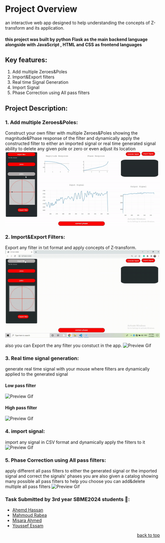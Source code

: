 <div id="top"></div>

#  Project Overview
an interactive web app designed to help understanding the concepts of Z-transform and its application.

#### this project was built by python Flask as the main backend language alongside with JavaScript , HTML and CSS as frontend languages

## Key features:

1. Add multiple Zeroes&Poles
2. Import&Export filters
3. Real time Signal Generation
4. Import Signal 
5. Phase Correction using All pass filters

## Project Description:
### 1. Add multiple Zeroes&Poles:
Construct your own filter with multiple Zeroes&Poles showing the magnitude&Phase response of the filter and dynamically apply the constructed filter to either an imported signal or real time generated signal
ability to delete any given pole or zero or even adjust its location
![Preview Gif](/snaps/adddeletepole.gif)


### 2. Import&Export Filters:
Export any filter in txt format and apply concepts of Z-transform. 
![Preview Gif](/snaps/import.gif)

also you can Export the any filter you constuct in the app.
![Preview Gif](/snaps/Export.gif)

### 3. Real time signal generation:
generate real time signal with your mouse where filters are dynamically applied to the generated signal 

#### Low pass filter 
![Preview Gif](/snaps/low-pass.gif)

#### High pass filter
![Preview Gif](/snaps/high-pass.gif)

### 4. import signal:
import any signal in CSV format and dynamically apply the filters to it
![Preview Gif](/snaps/import-signal.gif)

### 5. Phase Correction using All pass filters:
apply different all pass filters to either the generated signal or the imported signal and correct the signals' phases 
you are also given a catalog showing many possible all pass filters to help you choose 
you can add&delete multiple all pass filters
![Preview Gif](/snaps/correct-phase.gif)

### Task Submitted by 3rd year SBME2024 students 💉:
* [Ahemd Hassan](https://github.com/ahmedhassan187) 
* [Mahmoud Rabea](https://github.com/MahmoudRabea13) 
* [Misara Ahmed](https://github.com/Misara-Ahmed) 
* [Youssef Essam](https://github.com/jooo71)   
<p align="right"><a href="#top">back to top</a></p>
